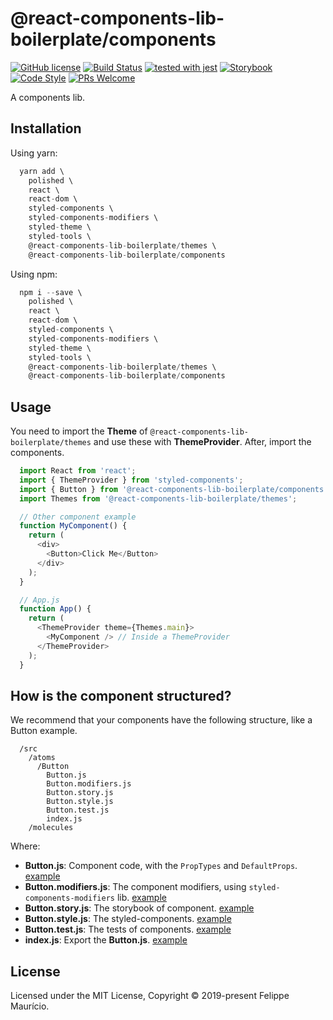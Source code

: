 # @react-components-lib-boilerplate/components
[![GitHub license](https://img.shields.io/badge/license-MIT-blue.svg)](https://github.com/felippemauricio/react-components-lib-boilerplate/blob/master/LICENSE.md)
[![Build Status](https://travis-ci.org/felippemauricio/react-components-lib-boilerplate.svg?branch=master)](https://travis-ci.org/felippemauricio/react-components-lib-boilerplate)
[![tested with jest](https://img.shields.io/badge/tested_with-jest-99424f.svg)](https://github.com/facebook/jest)
[![Storybook](https://cdn.jsdelivr.net/gh/storybooks/brand@master/badge/badge-storybook.svg)](https://storybook.js.org)
[![Code Style](https://badgen.net/badge/code%20style/airbnb/fd5c63)](https://github.com/airbnb/javascript)
[![PRs Welcome](https://img.shields.io/badge/PRs-welcome-brightgreen.svg)](https://github.com/felippemauricio/react-components-lib-boilerplate/pulls)

A components lib.

## Installation

Using yarn:
```js
  yarn add \
    polished \
    react \
    react-dom \
    styled-components \
    styled-components-modifiers \
    styled-theme \
    styled-tools \
    @react-components-lib-boilerplate/themes \
    @react-components-lib-boilerplate/components
```

Using npm:
```js
  npm i --save \
    polished \
    react \
    react-dom \
    styled-components \
    styled-components-modifiers \
    styled-theme \
    styled-tools \
    @react-components-lib-boilerplate/themes \
    @react-components-lib-boilerplate/components
```

## Usage

You need to import the **Theme** of `@react-components-lib-boilerplate/themes` and use these with **ThemeProvider**. After, import the components.

```js
  import React from 'react';
  import { ThemeProvider } from 'styled-components';
  import { Button } from '@react-components-lib-boilerplate/components';
  import Themes from '@react-components-lib-boilerplate/themes';

  // Other component example
  function MyComponent() {
    return (
      <div>
        <Button>Click Me</Button>
      </div>
    );
  }

  // App.js
  function App() {
    return (
      <ThemeProvider theme={Themes.main}>
        <MyComponent /> // Inside a ThemeProvider
      </ThemeProvider>
    );
  }
```

## How is the component structured?

We recommend that your components have the following structure, like a Button example.

```
  /src
    /atoms
      /Button
        Button.js
        Button.modifiers.js
        Button.story.js
        Button.style.js
        Button.test.js
        index.js
    /molecules
```

Where:
- **Button.js**: Component code, with the `PropTypes` and `DefaultProps`. [example](https://github.com/felippemauricio/react-components-lib-boilerplate/blob/master/packages/components/src/atoms/Button/Button.js)
- **Button.modifiers.js**: The component modifiers, using `styled-components-modifiers` lib. [example](https://github.com/felippemauricio/react-components-lib-boilerplate/blob/master/packages/components/src/atoms/Button/Button.modifiers.js)
- **Button.story.js**: The storybook of component. [example](https://github.com/felippemauricio/react-components-lib-boilerplate/blob/master/packages/components/src/atoms/Button/Button.story.js)
- **Button.style.js**: The styled-components. [example](https://github.com/felippemauricio/react-components-lib-boilerplate/blob/master/packages/components/src/atoms/Button/Button.style.js)
- **Button.test.js**: The tests of components. [example](https://github.com/felippemauricio/react-components-lib-boilerplate/blob/master/packages/components/src/atoms/Button/Button.test.js)
- **index.js**: Export the **Button.js**. [example](https://github.com/felippemauricio/react-components-lib-boilerplate/blob/master/packages/components/src/atoms/Button/index.js)

## License

Licensed under the MIT License, Copyright © 2019-present Felippe Maurício.
